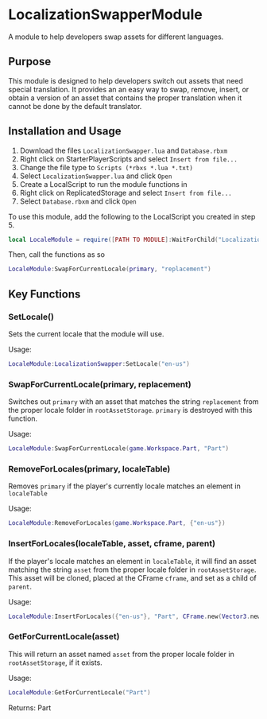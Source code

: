 # LocalizationSwapperModule
A module to help developers swap assets for different languages.

## Purpose
This module is designed to help developers switch out assets that need special translation. It provides an an easy way to swap, remove, insert, or obtain a version of an asset that contains the proper translation when it cannot be done by the default translator. 

## Installation and Usage
1. Download the files `LocalizationSwapper.lua` and `Database.rbxm`
2. Right click on StarterPlayerScripts and select `Insert from file...`
3. Change the file type to `Scripts (*rbxs *.lua *.txt)`
4. Select `LocalizationSwapper.lua` and click `Open`
5. Create a LocalScript to run the module functions in
6. Right click on ReplicatedStorage and select `Insert from file...`
7. Select `Database.rbxm` and click `Open`

To use this module, add the following to the LocalScript you created in step 5.
```lua
local LocaleModule = require([PATH TO MODULE]:WaitForChild("LocalizationSwapperModule"))
```
Then, call the functions as so
```lua
LocaleModule:SwapForCurrentLocale(primary, "replacement")
```

## Key Functions

### SetLocale()
Sets the current locale that the module will use.

Usage:
```lua
LocaleModule:LocalizationSwapper:SetLocale("en-us")
```

### SwapForCurrentLocale(primary, replacement)
Switches out `primary` with an asset that matches the string `replacement` from the proper locale folder in `rootAssetStorage`. `primary` is destroyed with this function.

Usage:
```lua
LocaleModule:SwapForCurrentLocale(game.Workspace.Part, "Part")
```

### RemoveForLocales(primary, localeTable)
Removes `primary` if the player's currently locale matches an element in `localeTable`

Usage:
```lua
LocaleModule:RemoveForLocales(game.Workspace.Part, {"en-us"})
```

### InsertForLocales(localeTable, asset, cframe, parent)
If the player's locale matches an element in `localeTable`, it will find an asset matching the string `asset` from the proper locale folder in `rootAssetStorage`. This asset will be cloned, placed at the CFrame `cframe`, and set as a child of `parent`.

Usage:
```lua
LocaleModule:InsertForLocales({"en-us"}, "Part", CFrame.new(Vector3.new(0,0,0)), game.Workspace)
```

### GetForCurrentLocale(asset)
This will return an asset named `asset` from the proper locale folder in `rootAssetStorage`, if it exists.

Usage:
```lua
LocaleModule:GetForCurrentLocale("Part")
```

Returns:
Part
